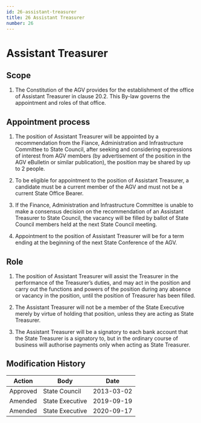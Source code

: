 ```yaml
---
id: 26-assistant-treasurer
title: 26 Assistant Treasurer
number: 26
---
```

# Assistant Treasurer

## Scope

1.  The Constitution of the AGV provides for the establishment of the
    office of Assistant Treasurer in clause 20.2. This By-law governs
    the appointment and roles of that office.

## Appointment process

1.  The position of Assistant Treasurer will be appointed by a
    recommendation from the Fiance, Administration and Infrastructure
    Committee to State Council, after seeking and considering
    expressions of interest from AGV members (by advertisement of the
    position in the AGV eBulletin or similar publication), the position
    may be shared by up to 2 people.

2.  To be eligible for appointment to the position of Assistant
    Treasurer, a candidate must be a current member of the AGV and must
    not be a current State Office Bearer.

3.  If the Finance, Administration and Infrastructure Committee is
    unable to make a consensus decision on the recommendation of an
    Assistant Treasurer to State Council, the vacancy will be filled by
    ballot of State Council members held at the next State Council
    meeting.

4.  Appointment to the position of Assistant Treasurer will be for a
    term ending at the beginning of the next State Conference of the
    AGV.

## Role

1.  The position of Assistant Treasurer will assist the Treasurer in the
    performance of the Treasurer’s duties, and may act in the position
    and carry out the functions and powers of the position during any
    absence or vacancy in the position, until the position of Treasurer
    has been filled.

2.  The Assistant Treasurer will not be a member of the State Executive
    merely by virtue of holding that position, unless they are acting as
    State Treasurer.

3.  The Assistant Treasurer will be a signatory to each bank account
    that the State Treasurer is a signatory to, but in the ordinary
    course of business will authorise payments only when acting as State
    Treasurer.


## Modification History

<table>
<colgroup>
<col style={{width: "34%"}} />
<col style={{width: "38%"}} />
<col style={{width: "26%"}} />
</colgroup>
<thead>
<tr className="header">
<th><strong>Action</strong></th>
<th><strong>Body</strong></th>
<th><strong>Date</strong></th>
</tr>
</thead>
<tbody>
<tr className="odd">
<td>Approved</td>
<td>State Council</td>
<td>2013-03-02</td>
</tr>
<tr className="even">
<td>Amended</td>
<td>State Executive</td>
<td>2019-09-19</td>
</tr>
<tr className="odd">
<td>Amended</td>
<td>State Executive</td>
<td>2020-09-17</td>
</tr>
</tbody>
</table>